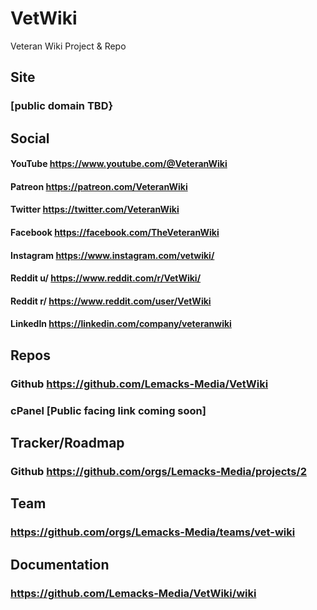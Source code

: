 # VetWiki
Veteran Wiki Project & Repo

## Site 
### [public domain TBD}

## Social
#### YouTube https://www.youtube.com/@VeteranWiki
#### Patreon https://patreon.com/VeteranWiki
#### Twitter https://twitter.com/VeteranWiki
#### Facebook https://facebook.com/TheVeteranWiki
#### Instagram https://www.instagram.com/vetwiki/
#### Reddit u/ https://www.reddit.com/r/VetWiki/
#### Reddit r/ https://www.reddit.com/user/VetWiki
#### LinkedIn https://linkedin.com/company/veteranwiki

## Repos
### Github https://github.com/Lemacks-Media/VetWiki
### cPanel [Public facing link coming soon]

## Tracker/Roadmap
### Github https://github.com/orgs/Lemacks-Media/projects/2

## Team
### https://github.com/orgs/Lemacks-Media/teams/vet-wiki

## Documentation
### https://github.com/Lemacks-Media/VetWiki/wiki
